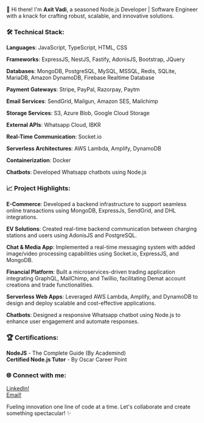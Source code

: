👋 Hi there! I'm **Axit Vadi**, a seasoned Node.js Developer | Software Engineer with a knack for crafting robust, scalable, and innovative solutions.

### 🛠 Technical Stack:

**Languages**: JavaScript, TypeScript, HTML, CSS


**Frameworks**: ExpressJS, NestJS, Fastify, AdonisJS, Bootstrap, JQuery


**Databases**: MongoDB, PostgreSQL, MySQL, MSSQL, Redis, SQLite, MariaDB, Amazon DynamoDB, Firebase Realtime Database


**Payment Gateways**: Stripe, PayPal, Razorpay, Paytm


**Email Services**: SendGrid, Mailgun, Amazon SES, Mailchimp


**Storage Services**: S3, Azure Blob, Google Cloud Storage


**External APIs**: Whatsapp Cloud, IBKR


**Real-Time Communication**: Socket.io


**Serverless Architectures**: AWS Lambda, Amplify, DynamoDB


**Containerization**: Docker


**Chatbots**: Developed Whatsapp chatbots using Node.js

### 📈 Project Highlights:

**E-Commerce**: Developed a backend infrastructure to support seamless online transactions using MongoDB, ExpressJs, SendGrid, and DHL integrations.


**EV Solutions**: Created real-time backend communication between charging stations and users using AdonisJS and PostgreSQL.


**Chat & Media App**: Implemented a real-time messaging system with added image/video processing capabilities using Socket.io, ExpressJS, and MongoDB.


**Financial Platform**: Built a microservices-driven trading application integrating GraphQL, MailChimp, and Twillio, facilitating Demat account creations and trade functionalities.


**Serverless Web Apps**: Leveraged AWS Lambda, Amplify, and DynamoDB to design and deploy scalable and cost-effective applications.


**Chatbots**: Designed a responsive Whatsapp chatbot using Node.js to enhance user engagement and automate responses.

### 🏆 Certifications:

**NodeJS** - The Complete Guide (By Academind)  
**Certified Node.js Tutor** - By Oscar Career Point

### 🌐 Connect with me:

[LinkedIn!](www.linkedin.com/in/axit-vadi-603944225)  
[Email!](axitvadi@gmail.com)

Fueling innovation one line of code at a time. Let's collaborate and create something spectacular! ✨
